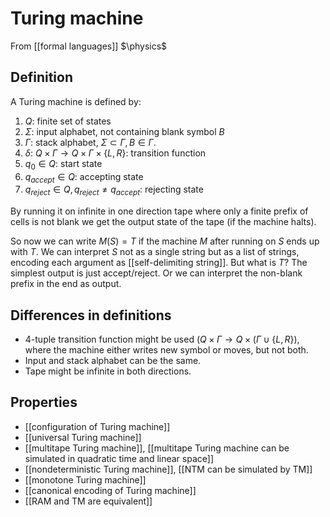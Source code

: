 # Turing machine
From [[formal languages]]
$\physics$
## Definition
A Turing machine is defined by:
1. $Q$: finite set of states
2. $\Sigma$: input alphabet, not containing blank symbol $B$
3. $\Gamma$: stack alphabet, $\Sigma \subset \Gamma, B \in \Gamma$.
4. $\delta$: $Q \times \Gamma \to Q \times \Gamma \times \{ L, R \}$: transition function
5. $q_{0} \in Q$: start state
6. $q_{accept} \in Q$: accepting state
7. $q_{reject} \in Q, q_{reject} \ne q_{accept}$: rejecting state

By running it on infinite in one direction tape where only a finite prefix of cells is not blank we get the output state of the tape (if the machine halts).

So now we can write $M(S) = T$ if the machine $M$ after running on $S$ ends up with $T$. We can interpret $S$ not as a single string but as a list of strings, encoding each argument as [[self-delimiting string]]. But what is $T$? The simplest output is just accept/reject. Or we can interpret the non-blank prefix in the end as output.

## Differences in definitions
- 4-tuple transition function might be used ($Q \times \Gamma \to Q \times (\Gamma \cup \{ L, R\})$, where the machine either writes new symbol or moves, but not both. 
- Input and stack alphabet can be the same.
- Tape might be infinite in both directions.



## Properties
- [[configuration of Turing machine]]
- [[universal Turing machine]]
- [[multitape Turing machine]], [[multitape Turing machine can be simulated in quadratic time and linear space]]
- [[nondeterministic Turing machine]], [[NTM can be simulated by TM]]
- [[monotone Turing machine]]
- [[canonical encoding of Turing machine]]
- [[RAM and TM are equivalent]]
